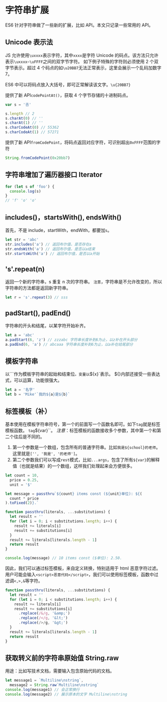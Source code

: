 # 字符串扩展

ES6 针对字符串做了一些新的扩展，比如 API。本文只记录一些常用的 API。

## Unicode 表示法

JS 允许使用`\uxxxx`表示字符，其中`xxxx`是字符 Unicode 的码点。该方法只允许表示`\uxxxx~\uFFFF`之间的双字节字符。
如下例子特殊的字符则必须使用 2 个双字节表示。超过 4 个码点的如`\u20BB7`无法正常表示，这里会展示一个乱码加数字 7。

ES6 中可以将码点放入大括号，即可正常解读该文字。`\u{20BB7}`

提供了新 API`codePointAt()`，获取 4 个字节存储的十进制码点。

```js
var s = '𠮷'

s.length // 2
s.charAt(0) // ''
s.charAt(1) // ''
s.charCodeAt(0) // 55362
s.charCodeAt(1) // 57271
```

提供了新 API`fromCodePoint`，将码点返回对应字符，可识别超出`0xFFFF`范围的字符

```js
String.fromCodePoint(0x20bb7)
```

## 字符串增加了遍历器接口 Iterator

```js
for (let s of 'foo') {
  console.log(s)
}
// 'f' 'o' 'o'
```

## includes()，startsWith(), endsWith()

首先，不是 include，startWith，endWith，都要加`s`。

```js
let str = 'abc'
str.includes('a') // 返回布尔值，是否存在a
str.endsWith('a') // 返回布尔值，是否以a结束
str.startsWith('a') // 返回布尔值，是否以a开始
```

## 's'.repeat(n)

返回一个新的字符串，s 重复 n 次的字符串。
`注意`，字符串是不允许改变的，所以字符串的方法都是返回新字符串。

```js
let r = 's'.repeat(3) // sss
```

## padStart(), padEnd()

字符串的开头和结尾，以某字符开始补齐。

```js
let a = 'abc'
a.padStart(6, 'z') // zzzabc 字符串长度补到6为止，以z补在开头部分
a.padEnd(6, 'a') // abcaaa 字符串长度补到6为止，以a补在结尾部分
```

## 模板字符串

以```作为模板字符串的起始和结束位`。变量以`${x}`表示。
${}内部还接受一些表达式，可以运算，功能很强大。

```js
let a = '名字'
let b = 'Mike'`我的${a}是${b}`
```

## 标签模板（补）

基本使用在模板字符串符号，第一个的前面写一个函数名即可。如下`tag`就是标签模板函数。
`tag`${var}``。
_注意_：标签模板的函数接收多个参数，其中第一个和第二个往后是不同的。

1.  第一个参数是一个数组，包含所有的普通字符串。比如`我是${school}的老师`。这里就是`['', '我是', '的老师']`。
2.  第二个参数我们可以写成`rest`模式，比如`...args`，包含了所有`${var}`的解释值（也就是结果）的一个数组，这样我们处理起来会方便很多。

```js
let count = 10,
  price = 0.25,
  unit = '$'

let message = passthru`${count} items const (${unit}单位): ${(
  count * price
).toFixed(2)}.`

function passthru(literals, ...substitutions) {
  let result = ''
  for (let i = 0; i < substitutions.length; i++) {
    result += literals[i]
    result += substitutions[i]
  }
  result += literals[literals.length - 1]
  return result
}

console.log(message) // 10 items const ($单位): 2.50.
```

因此，我们可以通过标签模板，来自定义转换，特别适用于 html 恶意字符过滤。用户可能会输入`<script>恶意代码</script>`，我们可以使用标签模板，函数中过滤调`<,>,&`等字符。

```js
function passthru(literals, ...substitutions) {
  let result = ''
  for (let i = 0; i < substitutions.length; i++) {
    result += literals[i]
    result += substitutions[i]
      .replace(/&/g, '&amp;')
      .replace(/</g, '&lt;')
      .replace(/>/g, '&gt;')
  }
  result += literals[literals.length - 1]
  return result
}
```

## 获取转义前的字符串原始值 String.raw
用途：比如写技术文档，需要输入包含原始代码的文档。
```js
let message1 = `Multiline\nstring`,
  message2 = String.raw`Multiline\nstring`
console.log(message1) // 会正常换行
console.log(message2) // 展示原本的文字 Multiline\nstring
```
